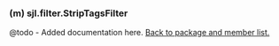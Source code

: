### (m) sjl.filter.StripTagsFilter
@todo - Added documentation here.
[Back to package and member list.](#packages-and-members)
